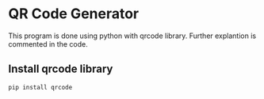 # QR Code Generator
This program is done using python with qrcode library. Further explantion is commented in the code.
## Install qrcode library

```cmd
pip install qrcode
```
